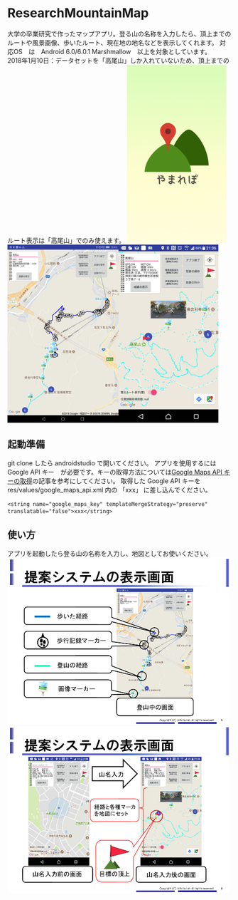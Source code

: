 # ResearchMountainMap
大学の卒業研究で作ったマップアプリ。登る山の名称を入力したら、頂上までのルートや風景画像、歩いたルート、現在地の地名などを表示してくれます。
対応OS　は　Android 6.0/6.0.1 Marshmallow　以上を対象としています。<br>
2018年1月10日：データセットを「高尾山」しか入れていないため、頂上までのルート表示は「高尾山」でのみ使えます。
<img src="intro_img/splash.png" height="400"><img src="intro_img/02.png" height="400"><img src="intro_img/03.jpg" height="400">

## 起動準備

git clone したら androidstudio で開いてください。
アプリを使用するには Google API キー　が必要です。キーの取得方法については[Google Maps API キーの取得](https://developers.google.com/maps/documentation/android-api/signup?hl=ja)の記事を参考にしてください。
取得した Google API キーを res/values/google_maps_api.xml 内の 「xxx」 に差し込んでください。

```
<string name="google_maps_key" templateMergeStrategy="preserve" translatable="false">xxx</string>
```


## 使い方

アプリを起動したら登る山の名称を入力し、地図としてお使いください。
<img src="intro_img/04.png" width="500">
<img src="intro_img/05.png" width="500">
